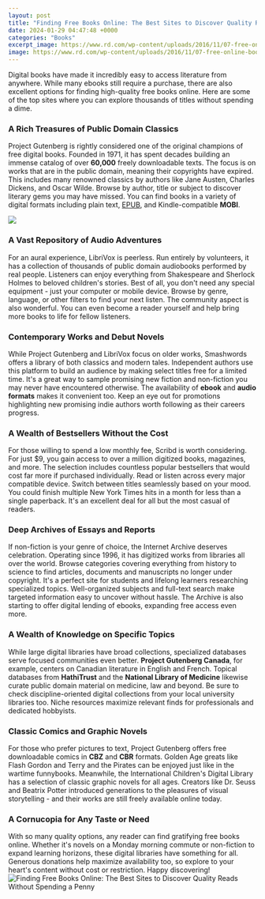 ```yaml
---
layout: post
title: "Finding Free Books Online: The Best Sites to Discover Quality Reads Without Spending a Penny"
date: 2024-01-29 04:47:48 +0000
categories: "Books"
excerpt_image: https://www.rd.com/wp-content/uploads/2016/11/07-free-online-books-24symbols.jpg
image: https://www.rd.com/wp-content/uploads/2016/11/07-free-online-books-24symbols.jpg
---
```


Digital books have made it incredibly easy to access literature from anywhere. While many ebooks still require a purchase, there are also excellent options for finding high-quality free books online. Here are some of the top sites where you can explore thousands of titles without spending a dime.
### A Rich Treasures of Public Domain Classics
Project Gutenberg is rightly considered one of the original champions of free digital books. Founded in 1971, it has spent decades building an immense catalog of over **60,000** freely downloadable texts. The focus is on works that are in the public domain, meaning their copyrights have expired. This includes many renowned classics by authors like Jane Austen, Charles Dickens, and Oscar Wilde. Browse by author, title or subject to discover literary gems you may have missed. You can find books in a variety of digital formats including plain text, [EPUB](https://store.fi.io.vn/white-pomeranian-dog-weightlifting-in-cyber-fitness-gym-2), and Kindle-compatible **MOBI**.

![](https://fossbytes.com/wp-content/uploads/2018/05/open-library.jpg)
### A Vast Repository of Audio Adventures  
For an aural experience, LibriVox is peerless. Run entirely by volunteers, it has a collection of thousands of public domain audiobooks performed by real people. Listeners can enjoy everything from Shakespeare and Sherlock Holmes to beloved children's stories. Best of all, you don't need any special equipment - just your computer or mobile device. Browse by genre, language, or other filters to find your next listen. The community aspect is also wonderful. You can even become a reader yourself and help bring more books to life for fellow listeners.
### Contemporary Works and Debut Novels 
While Project Gutenberg and LibriVox focus on older works, Smashwords offers a library of both classics and modern tales. Independent authors use this platform to build an audience by making select titles free for a limited time. It's a great way to sample promising new fiction and non-fiction you may never have encountered otherwise. The availability of **ebook** and **audio formats** makes it convenient too. Keep an eye out for promotions highlighting new promising indie authors worth following as their careers progress.  
### A Wealth of Bestsellers Without the Cost
For those willing to spend a low monthly fee, Scribd is worth considering. For just $9, you gain access to over a million digitized books, magazines, and more. The selection includes countless popular bestsellers that would cost far more if purchased individually. Read or listen across every major compatible device. Switch between titles seamlessly based on your mood. You could finish multiple New York Times hits in a month for less than a single paperback. It's an excellent deal for all but the most casual of readers.
### Deep Archives of Essays and Reports 
If non-fiction is your genre of choice, the Internet Archive deserves celebration. Operating since 1996, it has digitized works from libraries all over the world. Browse categories covering everything from history to science to find articles, documents and manuscripts no longer under copyright. It's a perfect site for students and lifelong learners researching specialized topics. Well-organized subjects and full-text search make targeted information easy to uncover without hassle. The Archive is also starting to offer digital lending of ebooks, expanding free access even more. 
### A Wealth of Knowledge on Specific Topics
While large digital libraries have broad collections, specialized databases serve focused communities even better. **Project Gutenberg Canada**, for example, centers on Canadian literature in English and French. Topical databases from **HathiTrust** and the **National Library of Medicine** likewise curate public domain material on medicine, law and beyond. Be sure to check discipline-oriented digital collections from your local university libraries too. Niche resources maximize relevant finds for professionals and dedicated hobbyists.
### Classic Comics and Graphic Novels 
For those who prefer pictures to text, Project Gutenberg offers free downloadable comics in **CBZ** and **CBR** formats. Golden Age greats like Flash Gordon and Terry and the Pirates can be enjoyed just like in the wartime funnybooks. Meanwhile, the International Children's Digital Library has a selection of classic graphic novels for all ages. Creators like Dr. Seuss and Beatrix Potter introduced generations to the pleasures of visual storytelling - and their works are still freely available online today.
### A Cornucopia for Any Taste or Need 
With so many quality options, any reader can find gratifying free books online. Whether it's novels on a Monday morning commute or non-fiction to expand learning horizons, these digital libraries have something for all. Generous donations help maximize availability too, so explore to your heart's content without cost or restriction. Happy discovering!
![Finding Free Books Online: The Best Sites to Discover Quality Reads Without Spending a Penny](https://www.rd.com/wp-content/uploads/2016/11/07-free-online-books-24symbols.jpg)
